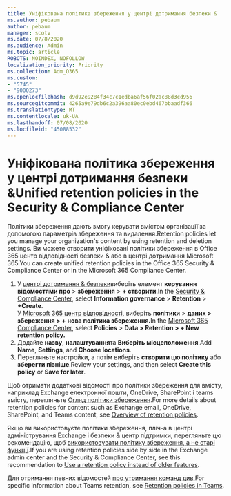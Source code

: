 ```yaml
---
title: Уніфікована політика збереження у центрі дотримання безпеки &
ms.author: pebaum
author: pebaum
manager: scotv
ms.date: 07/8/2020
ms.audience: Admin
ms.topic: article
ROBOTS: NOINDEX, NOFOLLOW
localization_priority: Priority
ms.collection: Adm_O365
ms.custom:
- "5745"
- "9000273"
ms.openlocfilehash: d9d92e9284f34c7c1edba6af56f02ac88d3cd956
ms.sourcegitcommit: 4265a9e79db6c2a396aa80ec0ebd467bbaadf366
ms.translationtype: MT
ms.contentlocale: uk-UA
ms.lasthandoff: 07/08/2020
ms.locfileid: "45088532"
---
```

# <a name="unified-retention-policies-in-the-security--compliance-center"></a><span data-ttu-id="e704b-102">Уніфікована політика збереження у центрі дотримання безпеки &</span><span class="sxs-lookup"><span data-stu-id="e704b-102">Unified retention policies in the Security & Compliance Center</span></span>

<span data-ttu-id="e704b-103">Політики збереження дають змогу керувати вмістом організації за допомогою параметрів збереження та видалення.</span><span class="sxs-lookup"><span data-stu-id="e704b-103">Retention policies let you manage your organization's content by using retention and deletion settings.</span></span> <span data-ttu-id="e704b-104">Ви можете створити уніфіковані політики збереження в Office 365 центр відповідності безпеки & або в центрі дотримання Microsoft 365.</span><span class="sxs-lookup"><span data-stu-id="e704b-104">You can create unified retention policies in the Office 365 Security & Compliance Center or in the Microsoft 365 Compliance Center.</span></span> 

1. <span data-ttu-id="e704b-105">У [центрі дотримання & безпеки](https://go.microsoft.com/fwlink/p/?linkid=2077143)виберіть елемент **керування відомостями про**  >  **збереження**  >  **+ створити**.</span><span class="sxs-lookup"><span data-stu-id="e704b-105">In the [Security & Compliance Center](https://go.microsoft.com/fwlink/p/?linkid=2077143), select **Information governance** > **Retention** > **+Create**.</span></span> <br/>
    <span data-ttu-id="e704b-106">У [Microsoft 365 центр відповідності](https://go.microsoft.com/fwlink/p/?linkid=2077149), виберіть **політики**  >  **даних > збереження > + нова політика збереження.**</span><span class="sxs-lookup"><span data-stu-id="e704b-106">In the [Microsoft 365 Compliance Center](https://go.microsoft.com/fwlink/p/?linkid=2077149), select **Policies** > **Data > Retention > + New retention policy.**</span></span>
2. <span data-ttu-id="e704b-107">Додайте **назву**, **налаштування**та **Виберіть місцеположення**.</span><span class="sxs-lookup"><span data-stu-id="e704b-107">Add **Name**, **Settings**, and **Choose locations**.</span></span>
3. <span data-ttu-id="e704b-108">Перегляньте настройки, а потім виберіть **створити цю політику** або **зберегти пізніше**.</span><span class="sxs-lookup"><span data-stu-id="e704b-108">Review your settings, and then select **Create this policy** or **Save for later**.</span></span>  
      
<span data-ttu-id="e704b-109">Щоб отримати додаткові відомості про політики збереження для вмісту, наприклад Exchange електронної пошти, OneDrive, SharePoint і teams вмісту, перегляньте [Огляд політики збереження](https://go.microsoft.com/fwlink/?linkid=2127785).</span><span class="sxs-lookup"><span data-stu-id="e704b-109">For more details about retention policies for content such as Exchange email, OneDrive, SharePoint, and Teams content, see [Overview of retention policies](https://go.microsoft.com/fwlink/?linkid=2127785).</span></span>  
    
<span data-ttu-id="e704b-110">Якщо ви використовуєте політики збереження, пліч-а в центрі адміністрування Exchange і безпеки & центр підтримки, перегляньте цю рекомендацію, щоб [використовувати політику збереження, а не старі функції](https://docs.microsoft.com/microsoft-365/compliance/retention-policies?view=o365-worldwide#use-a-retention-policy-instead-of-older-features).</span><span class="sxs-lookup"><span data-stu-id="e704b-110">If you are using retention policies side by side in the Exchange admin center and the Security & Compliance Center, see this recommendation to [Use a retention policy instead of older features](https://docs.microsoft.com/microsoft-365/compliance/retention-policies?view=o365-worldwide#use-a-retention-policy-instead-of-older-features).</span></span>  
    
<span data-ttu-id="e704b-111">Для отримання певних відомостей [про утримання команд див.](https://docs.microsoft.com/microsoftteams/retention-policies)</span><span class="sxs-lookup"><span data-stu-id="e704b-111">For specific information about Teams retention, see [Retention policies in Teams](https://docs.microsoft.com/microsoftteams/retention-policies).</span></span>